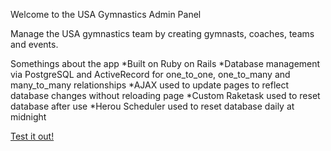 Welcome to the USA Gymnastics Admin Panel

Manage the USA gymnastics team by creating gymnasts, coaches, teams and events.

Somethings about the app
	*Built on Ruby on Rails
	*Database management via PostgreSQL and ActiveRecord for one_to_one, one_to_many and many_to_many relationships
	*AJAX used to update pages to reflect database changes without reloading page
	*Custom Raketask used to reset database after use
	*Herou Scheduler used to reset database daily at midnight

[Test it out!](https://gymnastics-panel.herokuapp.com/)






